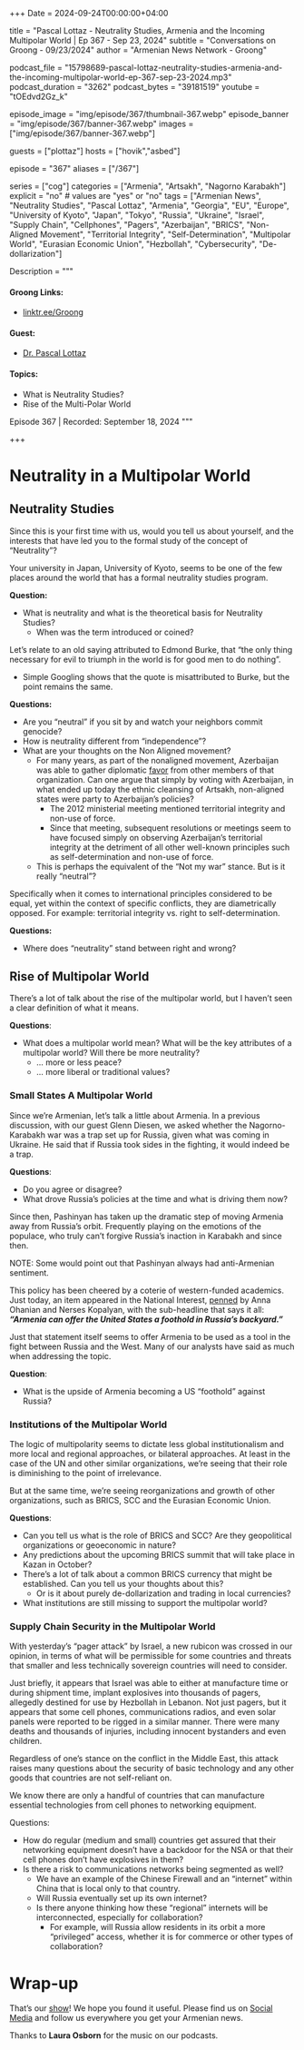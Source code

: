 +++
Date = 2024-09-24T00:00:00+04:00

title = "Pascal Lottaz - Neutrality Studies, Armenia and the Incoming Multipolar World | Ep 367 - Sep 23, 2024"
subtitle = "Conversations on Groong - 09/23/2024"
author = "Armenian News Network - Groong"

podcast_file = "15798689-pascal-lottaz-neutrality-studies-armenia-and-the-incoming-multipolar-world-ep-367-sep-23-2024.mp3"
podcast_duration = "3262"
podcast_bytes = "39181519"
youtube = "tOEdvd2Gz_k"

episode_image = "img/episode/367/thumbnail-367.webp"
episode_banner = "img/episode/367/banner-367.webp"
images = ["img/episode/367/banner-367.webp"]

guests = ["plottaz"]
hosts = ["hovik","asbed"]

episode = "367"
aliases = ["/367"]

series = ["cog"]
categories = ["Armenia", "Artsakh", "Nagorno Karabakh"]
explicit = "no" # values are "yes" or "no"
tags = ["Armenian News", "Neutrality Studies", "Pascal Lottaz", "Armenia", "Georgia", "EU", "Europe", "University of Kyoto", "Japan", "Tokyo", "Russia", "Ukraine", "Israel", "Supply Chain", "Cellphones", "Pagers", "Azerbaijan", "BRICS", "Non-Aligned Movement", "Territorial Integrity", "Self-Determination", "Multipolar World", "Eurasian Economic Union", "Hezbollah", "Cybersecurity", "De-dollarization"]

Description = """

#### Groong Links:
* [linktr.ee/Groong](https://linktr.ee/groong)

#### Guest:
* [Dr. Pascal Lottaz](/guest/plottaz)

#### Topics:
* What is Neutrality Studies?
* Rise of the Multi-Polar World

Episode 367 | Recorded: September 18, 2024
"""

+++

# Neutrality in a Multipolar World

## Neutrality Studies

Since this is your first time with us, would you tell us about yourself, and the interests that have led you to the formal study of the concept of “Neutrality”?

Your university in Japan, University of Kyoto, seems to be one of the few places around the world that has a formal neutrality studies program.

**Question:**

* What is neutrality and what is the theoretical basis for Neutrality Studies?
    * When was the term introduced or coined?

Let’s relate to an old saying attributed to Edmond Burke, that “the only thing necessary for evil to triumph in the world is for good men to do nothing”.


* Simple Googling shows that the quote is misattributed to Burke, but the point remains the same.

**Questions:**

* Are you “neutral” if you sit by and watch your neighbors commit genocide?
* How is neutrality different from “independence”?
* What are your thoughts on the Non Aligned movement? 
    * For many years, as part of the nonaligned movement, Azerbaijan was able to gather diplomatic [favor](https://www.mfa.gov.az/en/category/international-organisations/non-aligned-movement-nam#:~:text=On%20November%2018%2C%202021%2C%20within,President%20of%20the%20Republic%20of) from other members of that organization. Can one argue that simply by voting with Azerbaijan, in what ended up today the ethnic cleansing of Artsakh, non-aligned states were party to Azerbaijan’s policies?
        * The 2012 ministerial meeting mentioned territorial integrity and non-use of force.
        * Since that meeting, subsequent resolutions or meetings seem to have focused simply on observing Azerbaijan’s territorial integrity at the detriment of all other well-known principles such as self-determination and non-use of force.
    * This is perhaps the equivalent of the “Not my war” stance. But is it really “neutral”?

Specifically when it comes to international principles considered to be equal, yet within the context of specific conflicts, they are diametrically opposed. For example: territorial integrity vs. right to self-determination.

**Questions:**

* Where does “neutrality” stand between right and wrong?


## Rise of Multipolar World

There’s a lot of talk about the rise of the multipolar world, but I haven’t seen a clear definition of what it means.

**Questions**:

* What does a multipolar world mean? What will be the key attributes of a multipolar world? Will there be more neutrality?
    * … more or less peace?
    * … more liberal or traditional values? 


### Small States A Multipolar World

Since we’re Armenian, let’s talk a little about Armenia. In a previous discussion, with our guest Glenn Diesen, we asked whether the Nagorno-Karabakh war was a trap set up for Russia, given what was coming in Ukraine. He said that if Russia took sides in the fighting, it would indeed be a trap.

**Questions**:

* Do you agree or disagree?
* What drove Russia’s policies at the time and what is driving them now?

Since then, Pashinyan has taken up the dramatic step of moving Armenia away from Russia’s orbit. Frequently playing on the emotions of the populace, who truly can’t forgive Russia’s inaction in Karabakh and since then. 

NOTE: Some would point out that Pashinyan always had anti-Armenian sentiment.

This policy has been cheered by a coterie of western-funded academics. Just today, an item appeared in the National Interest, [penned](https://nationalinterest.org/feature/armenia-and-us-election-212775) by Anna Ohanian and Nerses Kopalyan, with the sub-headline that says it all: **_“Armenia can offer the United States a foothold in Russia’s backyard.”_**

Just that statement itself seems to offer Armenia to be used as a tool in the fight between Russia and the West. Many of our analysts have said as much when addressing the topic.

**Question**:

* What is the upside of Armenia becoming a US “foothold” against Russia?


### Institutions of the Multipolar World

The logic of multipolarity seems to dictate less global institutionalism and more local and regional approaches, or bilateral approaches. At least in the case of the UN and other similar organizations, we’re seeing that their role is diminishing to the point of irrelevance.

But at the same time, we’re seeing reorganizations and growth of other organizations, such as BRICS, SCC and the Eurasian Economic Union.

**Questions**:

* Can you tell us what is the role of BRICS and SCC? Are they geopolitical organizations or geoeconomic in nature?
* Any predictions about the upcoming BRICS summit that will take place in Kazan in October?
* There’s a lot of talk about a common BRICS currency that might be established. Can you tell us your thoughts about this?
    * Or is it about purely de-dollarization and trading in local currencies?
* What institutions are still missing to support the multipolar world?

### Supply Chain Security in the Multipolar World

With yesterday’s “pager attack” by Israel, a new rubicon was crossed in our opinion, in terms of what will be permissible for some countries and threats that smaller and less technically sovereign countries will need to consider.

Just briefly, it appears that Israel was able to either at manufacture time or during shipment time, implant explosives into thousands of pagers, allegedly destined for use by Hezbollah in Lebanon. Not just pagers, but it appears that some cell phones, communications radios, and even solar panels were reported to be rigged in a similar manner. There were many deaths and thousands of injuries, including innocent bystanders and even children.

Regardless of one’s stance on the conflict in the Middle East, this attack raises many questions about the security of basic technology and any other goods that countries are not self-reliant on. 

We know there are only a handful of countries that can manufacture essential technologies from cell phones to networking equipment.

Questions:

* How do regular (medium and small) countries get assured that their networking equipment doesn’t have a backdoor for the NSA or that their cell phones don’t have explosives in them?
* Is there a risk to communications networks being segmented as well?
    * We have an example of the Chinese Firewall and an “internet” within China that is local only to that country.
    * Will Russia eventually set up its own internet?
    * Is there anyone thinking how these “regional” internets will be interconnected, especially for collaboration?
        * For example, will Russia allow residents in its orbit a more “privileged” access, whether it is for commerce or other types of collaboration?

# Wrap-up

That’s our [show](https://podcasts.groong.org/)! We hope you found it useful. Please find us on [Social Media](https://linktr.ee/groong) and follow us everywhere you get your Armenian news.

Thanks to **Laura Osborn** for the music on our podcasts.
